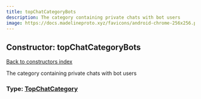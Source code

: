 ```yaml
---
title: topChatCategoryBots
description: The category containing private chats with bot users
image: https://docs.madelineproto.xyz/favicons/android-chrome-256x256.png
---
```

## Constructor: topChatCategoryBots  
[Back to constructors index](index.md)



The category containing private chats with bot users




### Type: [TopChatCategory](../types/TopChatCategory.md)


